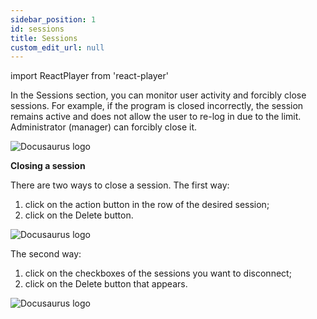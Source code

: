 ```yaml
---
sidebar_position: 1
id: sessions
title: Sessions
custom_edit_url: null
---
```

import ReactPlayer from 'react-player'

In the Sessions section, you can monitor user activity and forcibly close sessions.
For example, if the program is closed incorrectly, the session remains active and does not allow the user to re-log in due to the limit. Administrator (manager) can forcibly close it.

![Docusaurus logo](/img/2-cloud/7-sessions/eng/sessions-1.png)

**Closing a session**

There are two ways to close a session.
The first way:
1. click on the action button in the row of the desired session;
2. click on the Delete button.

![Docusaurus logo](/img/2-cloud/7-sessions/eng/sessions-2.png)

The second way:
1. click on the checkboxes of the sessions you want to disconnect;
2. click on the Delete button that appears.

![Docusaurus logo](/img/2-cloud/7-sessions/eng/sessions-3.png)